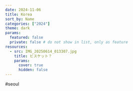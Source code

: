 ```yaml
---
date: 2024-11-06
title: Korea
sort_by: Name
categories: ["2024"]
theme: dark
params:
  featured: false
  private: false # do not show in list, only as feature
resources:
  - src: IMG_20250614_013307.jpg
    title: ビスケット？
    params:
      cover: true
      hidden: false
---
```

#seoul
